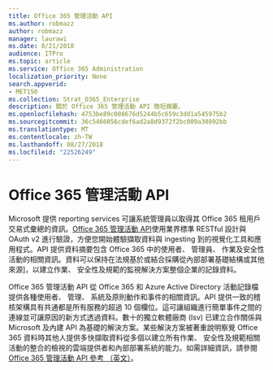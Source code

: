 ```yaml
---
title: Office 365 管理活動 API
ms.author: robmazz
author: robmazz
manager: laurawi
ms.date: 8/21/2018
audience: ITPro
ms.topic: article
ms.service: Office 365 Administration
localization_priority: None
search.appverid:
- MET150
ms.collection: Strat_O365_Enterprise
description: 關於 Office 365 管理活動 API 簡短摘要。
ms.openlocfilehash: 4753be89c008676d5244b5c659c3dd1a545975b2
ms.sourcegitcommit: 36c5466056cdef6ad2a8d9372f2bc009a30892bb
ms.translationtype: MT
ms.contentlocale: zh-TW
ms.lasthandoff: 08/27/2018
ms.locfileid: "22526249"
---
```

# <a name="office-365-management-activity-api"></a>Office 365 管理活動 API
Microsoft 提供 reporting services 可讓系統管理員以取得其 Office 365 租用戶交易式彙總的資訊。[Office 365 管理活動 API](https://docs.microsoft.com/office/office-365-management-api/office-365-management-apis-overview)使用業界標準 RESTful 設計與 OAuth v2 進行驗證，方便您開始體驗擷取資料與 ingesting 到的視覺化工具和應用程式。API 提供資料摘要包含 Office 365 中的使用者、 管理員、 作業及安全性活動的相關資訊。資料可以保持在法規基於或結合採購從內部部署基礎結構或其他來源]，以建立作業、 安全性及規範的監視解決方案整個企業的記錄資料。

Office 365 管理活動 API 從 Office 365 和 Azure Active Directory 活動記錄檔提供各種使用者、 管理、 系統及原則動作和事件的相關資訊。API 提供一致的稽核架構具有共通都是所有服務的超過 10 個欄位。這可讓組織進行簡單事件之間的連線並可讓原因的新方式透過資料。數十的獨立軟體廠商 (Isv) 已建立合作關係與 Microsoft 及內建 API 為基礎的解決方案。某些解決方案被著重說明察覺 Office 365 資料時其他人提供多快擷取資料從多個以建立所有作業、 安全性及規範相關活動的整合的檢視的雲端提供者和內部部署系統的能力。如需詳細資訊，請參閱[Office 365 管理活動 API 參考 （英文）](https://docs.microsoft.com/office/office-365-management-api/office-365-management-activity-api-reference)。
